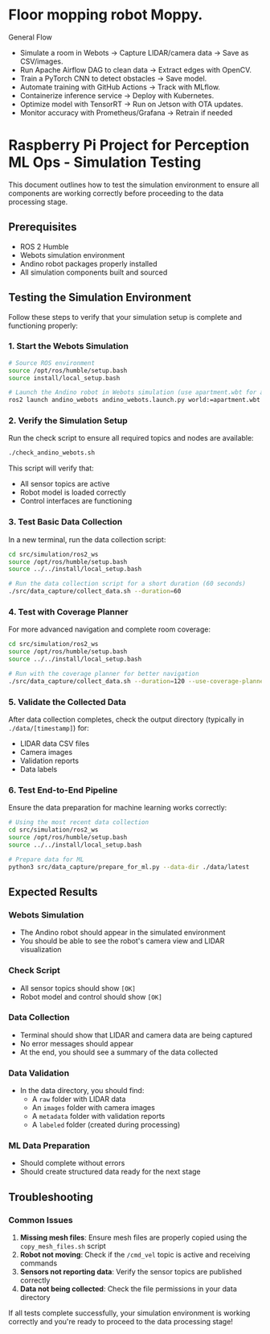 # Floor mopping robot Moppy.

General Flow

- Simulate a room in Webots → Capture LIDAR/camera data → Save as CSV/images.
- Run Apache Airflow DAG to clean data → Extract edges with OpenCV.
- Train a PyTorch CNN to detect obstacles → Save model.
- Automate training with GitHub Actions → Track with MLflow.
- Containerize inference service → Deploy with Kubernetes.
- Optimize model with TensorRT → Run on Jetson with OTA updates.
- Monitor accuracy with Prometheus/Grafana → Retrain if needed

# Raspberry Pi Project for Perception ML Ops - Simulation Testing

This document outlines how to test the simulation environment to ensure all components are working correctly before proceeding to the data processing stage.

## Prerequisites

- ROS 2 Humble
- Webots simulation environment
- Andino robot packages properly installed
- All simulation components built and sourced

## Testing the Simulation Environment

Follow these steps to verify that your simulation setup is complete and functioning properly:

### 1. Start the Webots Simulation

```bash
# Source ROS environment
source /opt/ros/humble/setup.bash
source install/local_setup.bash

# Launch the Andino robot in Webots simulation (use apartment.wbt for a more complex environment)
ros2 launch andino_webots andino_webots.launch.py world:=apartment.wbt
```

### 2. Verify the Simulation Setup

Run the check script to ensure all required topics and nodes are available:

```bash
./check_andino_webots.sh
```

This script will verify that:
- All sensor topics are active
- Robot model is loaded correctly
- Control interfaces are functioning

### 3. Test Basic Data Collection

In a new terminal, run the data collection script:

```bash
cd src/simulation/ros2_ws
source /opt/ros/humble/setup.bash
source ../../install/local_setup.bash

# Run the data collection script for a short duration (60 seconds)
./src/data_capture/collect_data.sh --duration=60
```

### 4. Test with Coverage Planner

For more advanced navigation and complete room coverage:

```bash
cd src/simulation/ros2_ws
source /opt/ros/humble/setup.bash
source ../../install/local_setup.bash

# Run with the coverage planner for better navigation
./src/data_capture/collect_data.sh --duration=120 --use-coverage-planner
```

### 5. Validate the Collected Data

After data collection completes, check the output directory (typically in `./data/[timestamp]`) for:
- LIDAR data CSV files
- Camera images 
- Validation reports
- Data labels

### 6. Test End-to-End Pipeline

Ensure the data preparation for machine learning works correctly:

```bash
# Using the most recent data collection
cd src/simulation/ros2_ws
source /opt/ros/humble/setup.bash
source ../../install/local_setup.bash

# Prepare data for ML
python3 src/data_capture/prepare_for_ml.py --data-dir ./data/latest
```

## Expected Results

### Webots Simulation
- The Andino robot should appear in the simulated environment
- You should be able to see the robot's camera view and LIDAR visualization

### Check Script
- All sensor topics should show `[OK]`
- Robot model and control should show `[OK]`

### Data Collection
- Terminal should show that LIDAR and camera data are being captured
- No error messages should appear
- At the end, you should see a summary of the data collected

### Data Validation
- In the data directory, you should find:
  - A `raw` folder with LIDAR data
  - An `images` folder with camera images
  - A `metadata` folder with validation reports
  - A `labeled` folder (created during processing)

### ML Data Preparation
- Should complete without errors
- Should create structured data ready for the next stage

## Troubleshooting

### Common Issues

1. **Missing mesh files**: Ensure mesh files are properly copied using the `copy_mesh_files.sh` script
2. **Robot not moving**: Check if the `/cmd_vel` topic is active and receiving commands
3. **Sensors not reporting data**: Verify the sensor topics are published correctly
4. **Data not being collected**: Check the file permissions in your data directory

If all tests complete successfully, your simulation environment is working correctly and you're ready to proceed to the data processing stage!
